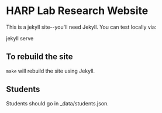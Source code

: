 # HARP Lab Research Website

This is a jekyll site--you'll need Jekyll. You can test locally via:

jekyll serve

## To rebuild the site

`make` will rebuild the site using Jekyll.

## Students

Students should go in _data/students.json.



